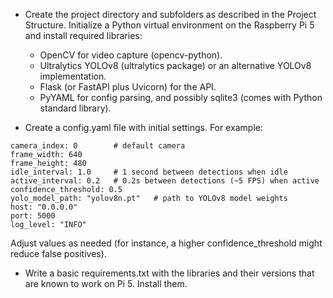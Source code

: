 - Create the project directory and subfolders as described in the Project Structure. Initialize a Python virtual environment on the Raspberry Pi 5 and install required libraries:
    - OpenCV for video capture (opencv-python).
    - Ultralytics YOLOv8 (ultralytics package) or an alternative YOLOv8 implementation.
    - Flask (or FastAPI plus Uvicorn) for the API.
    - PyYAML for config parsing, and possibly sqlite3 (comes with Python standard library).

- Create a config.yaml file with initial settings. For example:
```
camera_index: 0        # default camera
frame_width: 640
frame_height: 480
idle_interval: 1.0     # 1 second between detections when idle
active_interval: 0.2   # 0.2s between detections (~5 FPS) when active
confidence_threshold: 0.5
yolo_model_path: "yolov8n.pt"   # path to YOLOv8 model weights
host: "0.0.0.0"
port: 5000
log_level: "INFO"
```
Adjust values as needed (for instance, a higher confidence_threshold might reduce false positives).
- Write a basic requirements.txt with the libraries and their versions that are known to work on Pi 5. Install them.